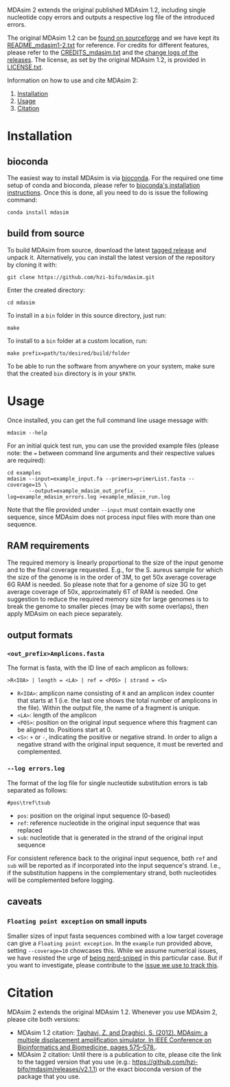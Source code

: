 MDAsim 2 extends the original published MDAsim 1.2, including single nucleotide copy errors and outputs a respective log file of the introduced errors.

The original MDAsim 1.2 can be [found on sourceforge](https://sourceforge.net/projects/mdasim/) and we have kept its [README_mdasim1-2.txt](README_mdasim1-2.txt) for reference.
For credits for different features, please refer to the [CREDITS_mdasim.txt](CREDITS_mdasim.txt) and the [change logs of the releases](https://github.com/hzi-bifo/mdasim/releases).
The license, as set by the original MDAsim 1.2, is provided in [LICENSE.txt](LICENSE.txt).

Information on how to use and cite MDAsim 2:
1. [Installation](#installation)
2. [Usage](#usage)
3. [Citation](#citation)

# Installation

## bioconda

The easiest way to install MDAsim is via [bioconda](https://bioconda.github.io/). For the required one time setup of conda and bioconda, please refer to [bioconda's installation instructions](https://bioconda.github.io/#using-bioconda). Once this is done, all you need to do is issue the following command:

```
conda install mdasim
```

## build from source

To build MDAsim from source, download the latest [tagged release](https://github.com/hzi-bifo/mdasim/releases) and unpack it. Alternatively, you can install the latest version of the repository by cloning it with:

```
git clone https://github.com/hzi-bifo/mdasim.git
```

Enter the created directory:

```
cd mdasim
```

To install in a `bin` folder in this source directory, just run:
```
make
```

To install to a `bin` folder at a custom location, run:
```
make prefix=path/to/desired/build/folder
```

To be able to run the software from anywhere on your system, make sure that the created `bin` directory is in your `$PATH`.

# Usage

Once installed, you can get the full command line usage message with:
```
mdasim --help
```

For an initial quick test run, you can use the provided example files (please note: the `=` between command line arguments and their respective values are required):
```
cd examples
mdasim --input=example_input.fa --primers=primerList.fasta --coverage=15 \
       --output=example_mdasim_out_prefix_ --log=example_mdasim_errors.log >example_mdasim_run.log
```
Note that the file provided under `--input` must contain exactly one sequence, since MDAsim does not process input files with more than one sequence.

## RAM requirements

The required memory is linearly proportional to the size of the input genome and to the final coverage requested. E.g., for the S. aureus sample for which the size of the genome is in the order of 3M, to get 50x average coverage 6G RAM is needed. So please note that for a genome of size 3G to get average coverage of 50x, approximately 6T of RAM is needed. One suggestion to reduce the required memory size for large genomes is to break the genome to smaller pieces (may be with some overlaps), then apply MDAsim on each piece separately.

## output formats

### `<out_prefix>Amplicons.fasta`

The format is fasta, with the ID line of each amplicon as follows:

```
>R<IOA> | length = <LA> | ref = <POS> | strand = <S>
```
* `R<IOA>`: amplicon name consisting of `R` and an amplicon index counter that starts at 1 (i.e. the last one shows the total number of amplicons in the file). Within the output file, the name of a fragment is unique.
* `<LA>`: length of the amplicon
* `<POS>`: position on the original input sequence where this fragment can be aligned to. Positions start at 0.
* `<S>`: `+` or `-`, indicating the positive or negative strand. In order to align a negative strand with the original input sequence, it must be reverted and complemented.

### `--log errors.log`

The format of the log file for single nucleotide substitution errors is tab separated as follows:
```
#pos\tref\tsub
```

* `pos`: position on the original input sequence (0-based)
* `ref`: reference nucleotide in the original input sequence that was replaced
* `sub`: nucleotide that is generated in the strand of the original input sequence

For consistent reference back to the original input sequence, both `ref` and `sub` will be reported as if incorporated into the input sequence's strand. I.e., if the substitution happens in the complementary strand, both nucleotides will be complemented before logging.

## caveats

### `Floating point exception` on small inputs

Smaller sizes of input fasta sequences combined with a low target coverage can give a `Floating point exception`. In the `example` run provided above, setting `--coverage=10` chowcases this. While we assume numerical issues, we have resisted the urge of [being nerd-sniped](https://www.xkcd.com/356/) in this particular case. But if you want to investigate, please contribute to the [issue we use to track this](https://github.com/hzi-bifo/mdasim/issues/10).

# Citation

MDAsim 2 extends the original MDAsim 1.2. Whenever you use MDAsim 2, please cite both versions:
* MDAsim 1.2 citation: [Taghavi, Z. and Draghici, S. (2012). MDAsim: a multiple displacement amplification simulator. In IEEE Conference on Bioinformatics and Biomedicine, pages 575–578.](https://doi.org/10.1109/BIBM.2012.6392622).
* MDAsim 2 citation: Until there is a publication to cite, please cite the link to the tagged version that you use (e.g.: <https://github.com/hzi-bifo/mdasim/releases/v2.1.1>) or the exact bioconda version of the package that you use.
